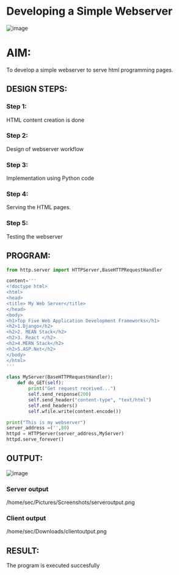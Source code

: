 # Developing a Simple Webserver
![image](https://github.com/prathyusharavi/webserver/assets/147474424/614813c2-de64-42a0-8787-5807eb42eb3f)


# AIM:

To develop a simple webserver to serve html programming pages.

## DESIGN STEPS:

### Step 1:

HTML content creation is done

### Step 2:

Design of webserver workflow

### Step 3:

Implementation using Python code

### Step 4:

Serving the HTML pages.

### Step 5:

Testing the webserver

## PROGRAM:
```py
from http.server import HTTPServer,BaseHTTPRequestHandler

content='''
<!doctype html>
<html>
<head>
<title> My Web Server</title>
</head>
<body>
<h1>Top Five Web Application Development Frameworks</h1>
<h2>1.Django</h2>
<h2>2. MEAN Stack</h2>
<h2>3. React </h2>
<h2>4.MERN Stack</h2>
<h2>5.ASP.Net</h2>
</body>
</html>
'''

class MyServer(BaseHTTPRequestHandler):
    def do_GET(self):
        print("Get request received...")
        self.send_response(200) 
        self.send_header("content-type", "text/html")       
        self.end_headers()
        self.wfile.write(content.encode())

print("This is my webserver") 
server_address =('',80)
httpd = HTTPServer(server_address,MyServer)
httpd.serve_forever()
```
## OUTPUT:

![image](https://github.com/prathyusharavi/webserver/assets/147474424/2168af34-4de2-4ada-92a6-9bd041710e0b)

### Server output
/home/sec/Pictures/Screenshots/serveroutput.png
### Client output
/home/sec/Downloads/clientoutput.png

## RESULT:
The program is executed succesfully
